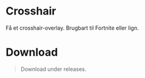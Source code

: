 # Crosshair
Få et crosshair-overlay. Brugbart til Fortnite eller lign.


# Download
> Download under releases.
